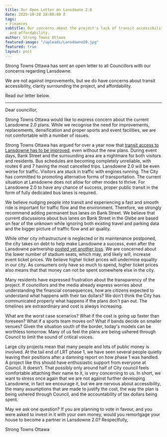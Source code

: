 ```yaml
---
title: Our Open Letter on Lansdowne 2.0
date: 2025-10-28 20:00:00 Z
tags:
- Finances
subtitle: Our concerns about the project's lack of transit accessibility, clarity,
  and affordability.
author: Strong Towns Ottawa
featured-image: "/uploads/Lansdowne20.jpg"
featured: true
layout: post
---
```


Strong Towns Ottawa has sent an open letter to all Councillors with our concerns regarding Lansdowne.

We are not against improvements, but we do have concerns about transit accessibility, clarity surrounding the project, and affordability.

Read our letter below.

***

Dear councillor,

Strong Towns Ottawa would like to express concern about the current Lansdowne 2.0 plans. While we
recognise the need for improvements, replacements, densification and proper sports and event facilities,
we are not comfortable with a number of issues.

Strong Towns Ottawa has argued for over a year now that [transit access to Lansdowne has to be
improved](https://strongtownsottawa.ca/2025/09/25/the-city-needs-to-be-bold-with-bank.html), even without the new plans. During event days, Bank Street and the surrounding area are a
nightmare for both visitors and residents. Bus schedules are becoming completely unreliable, with routes 6
and 7 having the most cancelled trips. Lansdowne 2.0 will be even worse for traffic. Visitors are stuck in
traffic with engines running. The City has committed to promoting alternative forms of transportation. The
current situation at Lansdowne does not allow for other modes to thrive. For Lansdowne 2.0 to have any
chance of success, proper public transit in the form of fully dedicated bus lanes is required.

We believe nudging people into transit and experiencing a fast and smooth ride is important for traffic flow
and the environment. Therefore, we strongly recommend adding permanent bus lanes on Bank Street. We
believe that current discussions about bus lanes on Bank Street in the Glebe are based on fear of the
unknown while ignoring both existing travel and parking data and the bigger picture of traffic flow and air
quality.

While other city infrastructure is neglected or its maintenance postponed, the city takes on debt to help
make Lansdowne a success, even after the Lansdowne partnership [posted yet another loss](https://ottawacitizen.com/news/lansdowne-partnership-lost-11-1-million). We are
concerned about the lower number of stadium seats, which may, and likely will, increase event ticket
prices. We believe higher ticket prices will undermine equality in our city. As consumers only have so much
to spend, higher ticket prices also means that that money can not be spent somewhere else in the city.

Many residents have expressed frustration about the transparency of the project. If councillors and the
media already express worries about understanding the financial consequences, how are citizens expected
to understand what happens with their tax dollars? We don't think the City has communicated properly what
happens if the plans don't pan out. The timelines are extraordinary and cost is always increasing.

What are the worst case scenarios? What if the cost is going up faster than foreseen? What if a sports
team moves on? What if bands decide on smaller venues? Given the situation south of the border, today's
models can be worthless tomorrow. Many of us feel the plans are being ushered through Council to limit
the sound of critical voices.

Large city projects mean that many people and lots of public money is involved. At the tail end of LRT
phase 1, we have seen several people quietly leaving their positions after a damning report on how phase
1 was handled. A project like this should have enthusiastic support from everyone at Council. It doesn’t.
That possibly only around half of City council feels comfortable attaching their name to it, is very
concerning to us.
In short, we want to stress once again that we are not against further developing Lansdowne, in fact we
encourage it, but we are nervous about accessibility, the many assumptions that are made to justify the
cost, the way the plan is being ushered through Council, and the accountability of tax dollars being spent.

May we ask one question? If you are planning to vote in favour, and you were asked to invest in it with your
own money, would you remortgage your house to become a partner in Lansdowne 2.0?
Respectfully,

Strong Towns Ottawa